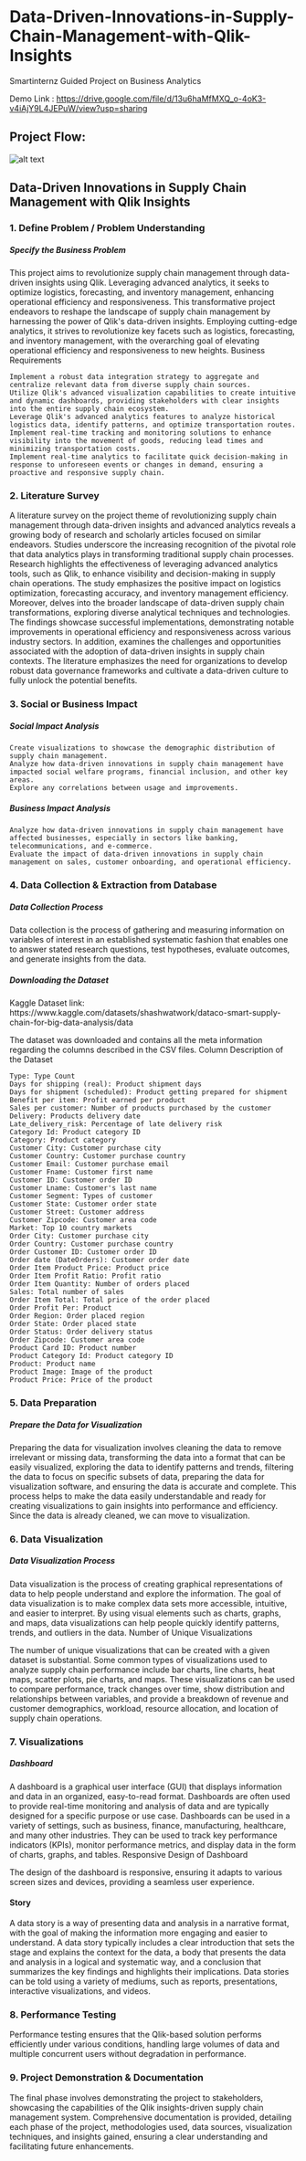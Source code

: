 # Data-Driven-Innovations-in-Supply-Chain-Management-with-Qlik-Insights
Smartinternz Guided Project on Business Analytics

Demo Link : https://drive.google.com/file/d/13u6haMfMXQ_o-4oK3-v4iAjY9L4JEPuW/view?usp=sharing


<h2> Project Flow: </h2>

![alt text](ProjectFlow.jpg)

<h2> Data-Driven Innovations in Supply Chain Management with Qlik Insights </h2>

<h3> 1. Define Problem / Problem Understanding </h3>

<h5> Specify the Business Problem </h5>


This project aims to revolutionize supply chain management through data-driven insights using Qlik. Leveraging advanced analytics, it seeks to optimize logistics, forecasting, and inventory management, enhancing operational efficiency and responsiveness. This transformative project endeavors to reshape the landscape of supply chain management by harnessing the power of Qlik's data-driven insights. Employing cutting-edge analytics, it strives to revolutionize key facets such as logistics, forecasting, and inventory management, with the overarching goal of elevating operational efficiency and responsiveness to new heights.
Business Requirements

    Implement a robust data integration strategy to aggregate and centralize relevant data from diverse supply chain sources.
    Utilize Qlik's advanced visualization capabilities to create intuitive and dynamic dashboards, providing stakeholders with clear insights into the entire supply chain ecosystem.
    Leverage Qlik's advanced analytics features to analyze historical logistics data, identify patterns, and optimize transportation routes.
    Implement real-time tracking and monitoring solutions to enhance visibility into the movement of goods, reducing lead times and minimizing transportation costs.
    Implement real-time analytics to facilitate quick decision-making in response to unforeseen events or changes in demand, ensuring a proactive and responsive supply chain.

<h3> 2. Literature Survey </h3>


A literature survey on the project theme of revolutionizing supply chain management through data-driven insights and advanced analytics reveals a growing body of research and scholarly articles focused on similar endeavors. Studies underscore the increasing recognition of the pivotal role that data analytics plays in transforming traditional supply chain processes. Research highlights the effectiveness of leveraging advanced analytics tools, such as Qlik, to enhance visibility and decision-making in supply chain operations. The study emphasizes the positive impact on logistics optimization, forecasting accuracy, and inventory management efficiency. Moreover, delves into the broader landscape of data-driven supply chain transformations, exploring diverse analytical techniques and technologies. The findings showcase successful implementations, demonstrating notable improvements in operational efficiency and responsiveness across various industry sectors. In addition, examines the challenges and opportunities associated with the adoption of data-driven insights in supply chain contexts. The literature emphasizes the need for organizations to develop robust data governance frameworks and cultivate a data-driven culture to fully unlock the potential benefits.
<h3> 3. Social or Business Impact </h3>

<h5> Social Impact Analysis </h5>


    Create visualizations to showcase the demographic distribution of supply chain management.
    Analyze how data-driven innovations in supply chain management have impacted social welfare programs, financial inclusion, and other key areas.
    Explore any correlations between usage and improvements.

<h5> Business Impact Analysis </h5>


    Analyze how data-driven innovations in supply chain management have affected businesses, especially in sectors like banking, telecommunications, and e-commerce.
    Evaluate the impact of data-driven innovations in supply chain management on sales, customer onboarding, and operational efficiency.

<h3> 4. Data Collection & Extraction from Database </h3>

<h5> Data Collection Process </h5>


Data collection is the process of gathering and measuring information on variables of interest in an established systematic fashion that enables one to answer stated research questions, test hypotheses, evaluate outcomes, and generate insights from the data.
<h5> Downloading the Dataset </h5>
Kaggle Dataset link: https://www.kaggle.com/datasets/shashwatwork/dataco-smart-supply-chain-for-big-data-analysis/data


The dataset was downloaded and contains all the meta information regarding the columns described in the CSV files.
Column Description of the Dataset

    Type: Type Count
    Days for shipping (real): Product shipment days
    Days for shipment (scheduled): Product getting prepared for shipment
    Benefit per item: Profit earned per product
    Sales per customer: Number of products purchased by the customer
    Delivery: Products delivery date
    Late_delivery_risk: Percentage of late delivery risk
    Category Id: Product category ID
    Category: Product category
    Customer City: Customer purchase city
    Customer Country: Customer purchase country
    Customer Email: Customer purchase email
    Customer Fname: Customer first name
    Customer ID: Customer order ID
    Customer Lname: Customer's last name
    Customer Segment: Types of customer
    Customer State: Customer order state
    Customer Street: Customer address
    Customer Zipcode: Customer area code
    Market: Top 10 country markets
    Order City: Customer purchase city
    Order Country: Customer purchase country
    Order Customer ID: Customer order ID
    Order date (DateOrders): Customer order date
    Order Item Product Price: Product price
    Order Item Profit Ratio: Profit ratio
    Order Item Quantity: Number of orders placed
    Sales: Total number of sales
    Order Item Total: Total price of the order placed
    Order Profit Per: Product
    Order Region: Order placed region
    Order State: Order placed state
    Order Status: Order delivery status
    Order Zipcode: Customer area code
    Product Card ID: Product number
    Product Category Id: Product category ID
    Product: Product name
    Product Image: Image of the product
    Product Price: Price of the product

<h3> 5. Data Preparation </h3>

<h5> Prepare the Data for Visualization </h5>


Preparing the data for visualization involves cleaning the data to remove irrelevant or missing data, transforming the data into a format that can be easily visualized, exploring the data to identify patterns and trends, filtering the data to focus on specific subsets of data, preparing the data for visualization software, and ensuring the data is accurate and complete. This process helps to make the data easily understandable and ready for creating visualizations to gain insights into performance and efficiency. Since the data is already cleaned, we can move to visualization.
<h3> 6. Data Visualization </h3>

<h5> Data Visualization Process </h5>


Data visualization is the process of creating graphical representations of data to help people understand and explore the information. The goal of data visualization is to make complex data sets more accessible, intuitive, and easier to interpret. By using visual elements such as charts, graphs, and maps, data visualizations can help people quickly identify patterns, trends, and outliers in the data.
Number of Unique Visualizations

The number of unique visualizations that can be created with a given dataset is substantial. Some common types of visualizations used to analyze supply chain performance include bar charts, line charts, heat maps, scatter plots, pie charts, and maps. These visualizations can be used to compare performance, track changes over time, show distribution and relationships between variables, and provide a breakdown of revenue and customer demographics, workload, resource allocation, and location of supply chain operations.
<h3> 7. Visualizations </h3>
 
<h5> Dashboard </h5>


A dashboard is a graphical user interface (GUI) that displays information and data in an organized, easy-to-read format. Dashboards are often used to provide real-time monitoring and analysis of data and are typically designed for a specific purpose or use case. Dashboards can be used in a variety of settings, such as business, finance, manufacturing, healthcare, and many other industries. They can be used to track key performance indicators (KPIs), monitor performance metrics, and display data in the form of charts, graphs, and tables.
Responsive Design of Dashboard

The design of the dashboard is responsive, ensuring it adapts to various screen sizes and devices, providing a seamless user experience.
<h4> Story </h4>


A data story is a way of presenting data and analysis in a narrative format, with the goal of making the information more engaging and easier to understand. A data story typically includes a clear introduction that sets the stage and explains the context for the data, a body that presents the data and analysis in a logical and systematic way, and a conclusion that summarizes the key findings and highlights their implications. Data stories can be told using a variety of mediums, such as reports, presentations, interactive visualizations, and videos.
<h3> 8. Performance Testing </h3>


Performance testing ensures that the Qlik-based solution performs efficiently under various conditions, handling large volumes of data and multiple concurrent users without degradation in performance.
<h3> 9. Project Demonstration & Documentation </h3>


The final phase involves demonstrating the project to stakeholders, showcasing the capabilities of the Qlik insights-driven supply chain management system. Comprehensive documentation is provided, detailing each phase of the project, methodologies used, data sources, visualization techniques, and insights gained, ensuring a clear understanding and facilitating future enhancements.



